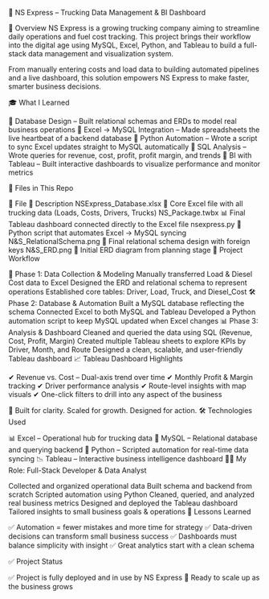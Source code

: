 🚚 NS Express – Trucking Data Management & BI Dashboard

📌 Overview
NS Express is a growing trucking company aiming to streamline daily operations and fuel cost tracking. This project brings their workflow into the digital age using MySQL, Excel, Python, and Tableau to build a full-stack data management and visualization system.

From manually entering costs and load data to building automated pipelines and a live dashboard, this solution empowers NS Express to make faster, smarter business decisions.

🎓 What I Learned

🔹 Database Design – Built relational schemas and ERDs to model real business operations
🔹 Excel → MySQL Integration – Made spreadsheets the live heartbeat of a backend database
🔹 Python Automation – Wrote a script to sync Excel updates straight to MySQL automatically
🔹 SQL Analysis – Wrote queries for revenue, cost, profit, profit margin, and trends
🔹 BI with Tableau – Built interactive dashboards to visualize performance and monitor metrics

📂 Files in This Repo

📁 File	📄 Description
NSExpress_Database.xlsx	🔌 Core Excel file with all trucking data (Loads, Costs, Drivers, Trucks)
NS_Package.twbx	📊 Final Tableau dashboard connected directly to the Excel file
nsexpress.py	🐍 Python script that automates Excel → MySQL syncing
N&S_RelationalSchema.png	📐 Final relational schema design with foreign keys
N&S_ERD.png	🧠 Initial ERD diagram from planning stage
🧩 Project Workflow

🧾 Phase 1: Data Collection & Modeling
Manually transferred Load & Diesel Cost data to Excel
Designed the ERD and relational schema to represent operations
Established core tables: Driver, Load, Truck, and Diesel_Cost
🛠️ Phase 2: Database & Automation
Built a MySQL database reflecting the schema
Connected Excel to both MySQL and Tableau
Developed a Python automation script to keep MySQL updated when Excel changes
📊 Phase 3: Analysis & Dashboard
Cleaned and queried the data using SQL (Revenue, Cost, Profit, Margin)
Created multiple Tableau sheets to explore KPIs by Driver, Month, and Route
Designed a clean, scalable, and user-friendly Tableau dashboard
📈 Tableau Dashboard Highlights

✔ Revenue vs. Cost – Dual-axis trend over time
✔ Monthly Profit & Margin tracking
✔ Driver performance analysis
✔ Route-level insights with map visuals
✔ One-click filters to drill into any aspect of the business

🧠 Built for clarity. Scaled for growth. Designed for action.
🛠️ Technologies Used

📊 Excel – Operational hub for trucking data
🐬 MySQL – Relational database and querying backend
🐍 Python – Scripted automation for real-time data syncing
📉 Tableau – Interactive business intelligence dashboard
👨‍💻 My Role: Full-Stack Developer & Data Analyst

Collected and organized operational data
Built schema and backend from scratch
Scripted automation using Python
Cleaned, queried, and analyzed real business metrics
Designed and deployed the Tableau dashboard
Tailored insights to small business goals & operations
📝 Lessons Learned

✅ Automation = fewer mistakes and more time for strategy
✅ Data-driven decisions can transform small business success
✅ Dashboards must balance simplicity with insight
✅ Great analytics start with a clean schema

✅ Project Status

✅ Project is fully deployed and in use by NS Express
🚀 Ready to scale up as the business grows


